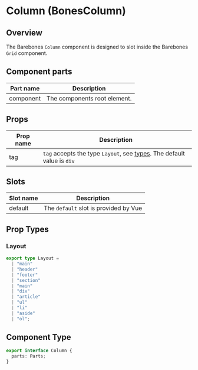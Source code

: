 # Column (BonesColumn)

## Overview
The Barebones `Column` component is designed to slot inside the Barebones `Grid` component.

## Component parts

| Part name | Description |
|-----------|-------------|
| component | The components root element. |

## Props

| Prop name | Description |
|-----------|-------------|
| tag | `tag` accepts the type `Layout`, see [types](/guide/components/column.html#prop-types). The default value is `div` |

## Slots

| Slot name | Description |
|-----------|-------------|
| default | The `default` slot is provided by Vue |

## Prop Types

### Layout

```ts
export type Layout =
  | "main"
  | "header"
  | "footer"
  | "section"
  | "main"
  | "div"
  | "article"
  | "ul"
  | "li"
  | "aside"
  | "ol";
```

## Component Type

```ts
export interface Column {
  parts: Parts;
}
```